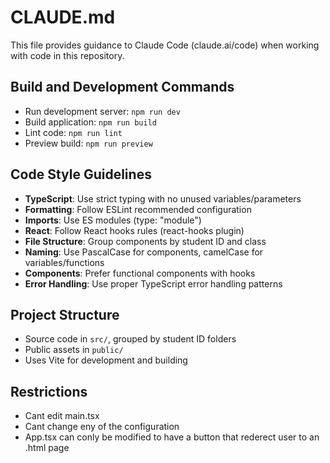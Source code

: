 # CLAUDE.md

This file provides guidance to Claude Code (claude.ai/code) when working with code in this repository.

## Build and Development Commands
- Run development server: `npm run dev`
- Build application: `npm run build`
- Lint code: `npm run lint`
- Preview build: `npm run preview`

## Code Style Guidelines
- **TypeScript**: Use strict typing with no unused variables/parameters
- **Formatting**: Follow ESLint recommended configuration
- **Imports**: Use ES modules (type: "module")
- **React**: Follow React hooks rules (react-hooks plugin)
- **File Structure**: Group components by student ID and class
- **Naming**: Use PascalCase for components, camelCase for variables/functions
- **Components**: Prefer functional components with hooks
- **Error Handling**: Use proper TypeScript error handling patterns

## Project Structure
- Source code in `src/`, grouped by student ID folders
- Public assets in `public/`
- Uses Vite for development and building

## Restrictions
- Cant edit main.tsx
- Cant change eny of the configuration 
- App.tsx can conly be modified to have a button that rederect user to an .html page 


